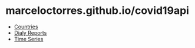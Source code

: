 # marceloctorres.github.io/covid19api

* [Countries](https://marceloctorres.github.io/covid19api/countries.json)
* [Dialy Reports](https://marceloctorres.github.io/covid19api/daily_reports.json)
* [Time Series](https://marceloctorres.github.io/covid19api/time_series.json)

